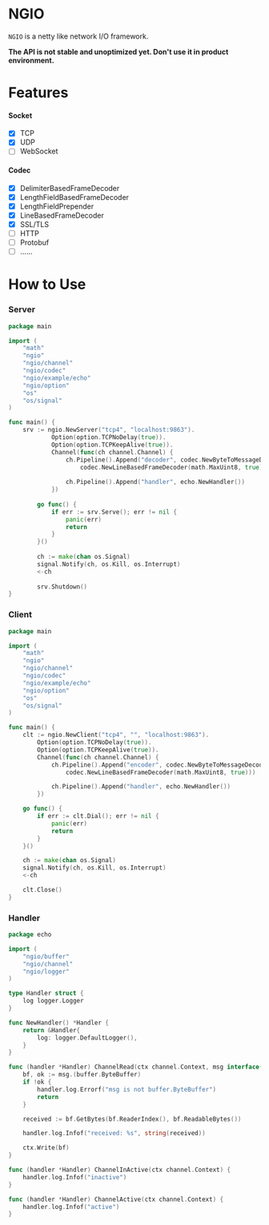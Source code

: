 # NGIO

`NGIO` is a netty like network I/O framework.

**The API is not stable and unoptimized yet. Don't use it in product environment.**

# Features
#### Socket
- [x] TCP
- [x] UDP
- [ ] WebSocket

#### Codec
- [x] DelimiterBasedFrameDecoder
- [x] LengthFieldBasedFrameDecoder
- [x] LengthFieldPrepender
- [x] LineBasedFrameDecoder
- [x] SSL/TLS
- [ ] HTTP
- [ ] Protobuf
- [ ] ......

# How to Use
### Server

```go
package main

import (
	"math"
	"ngio"
	"ngio/channel"
	"ngio/codec"
	"ngio/example/echo"
	"ngio/option"
	"os"
	"os/signal"
)

func main() {
	srv := ngio.NewServer("tcp4", "localhost:9863").
    		Option(option.TCPNoDelay(true)).
    		Option(option.TCPKeepAlive(true)).
    		Channel(func(ch channel.Channel) {
    			ch.Pipeline().Append("decoder", codec.NewByteToMessageDecoderAdapter(
    				codec.NewLineBasedFrameDecoder(math.MaxUint8, true)))
    
    			ch.Pipeline().Append("handler", echo.NewHandler())
    		})
    
    	go func() {
    		if err := srv.Serve(); err != nil {
    			panic(err)
    			return
    		}
    	}()
    
    	ch := make(chan os.Signal)
    	signal.Notify(ch, os.Kill, os.Interrupt)
    	<-ch
    
    	srv.Shutdown()
}
```

### Client

```go
package main

import (
	"math"
	"ngio"
	"ngio/channel"
	"ngio/codec"
	"ngio/example/echo"
	"ngio/option"
	"os"
	"os/signal"
)

func main() {
	clt := ngio.NewClient("tcp4", "", "localhost:9863").
		Option(option.TCPNoDelay(true)).
		Option(option.TCPKeepAlive(true)).
		Channel(func(ch channel.Channel) {
			ch.Pipeline().Append("encoder", codec.NewByteToMessageDecoderAdapter(
				codec.NewLineBasedFrameDecoder(math.MaxUint8, true)))

			ch.Pipeline().Append("handler", echo.NewHandler())
		})

	go func() {
		if err := clt.Dial(); err != nil {
			panic(err)
			return
		}
	}()

	ch := make(chan os.Signal)
	signal.Notify(ch, os.Kill, os.Interrupt)
	<-ch

	clt.Close()
}

```

### Handler

```go
package echo

import (
	"ngio/buffer"
	"ngio/channel"
	"ngio/logger"
)

type Handler struct {
	log logger.Logger
}

func NewHandler() *Handler {
	return &Handler{
		log: logger.DefaultLogger(),
	}
}

func (handler *Handler) ChannelRead(ctx channel.Context, msg interface{}) {
	bf, ok := msg.(buffer.ByteBuffer)
	if !ok {
		handler.log.Errorf("msg is not buffer.ByteBuffer")
		return
	}

	received := bf.GetBytes(bf.ReaderIndex(), bf.ReadableBytes())

	handler.log.Infof("received: %s", string(received))

	ctx.Write(bf)
}

func (handler *Handler) ChannelInActive(ctx channel.Context) {
	handler.log.Infof("inactive")
}

func (handler *Handler) ChannelActive(ctx channel.Context) {
	handler.log.Infof("active")
}

```